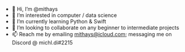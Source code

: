 - 👋 Hi, I’m @mithays
- 👀 I’m interested in computer / data science
- 🌱 I’m currently learning Python & Swift
- 💞️ I’m looking to collaborate on any beginner to intermediate projects
- 📫 Reach me by emailing mithays@icloud.com; messaging me on Discord @ michl.di#2215
